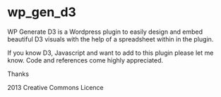 wp_gen_d3
=========

WP Generate D3 is a Wordpress plugin to easily design and embed beautiful D3 visuals with the help of a spreadsheet within in the plugin.

If you know D3, Javascript and want to add to this plugin please let me know. Code and references come highly appreciated.

Thanks


2013 Creative Commons Licence
